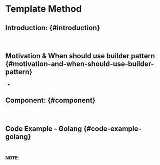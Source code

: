 # Template Method

## Introduction: {#introduction}

​

## Motivation & When should use builder pattern {#motivation-and-when-should-use-builder-pattern}

* ​

## Component: {#component}

​

## Code Example - Golang {#code-example-golang}

```text
​​
```

**NOTE**:

​

​

​

